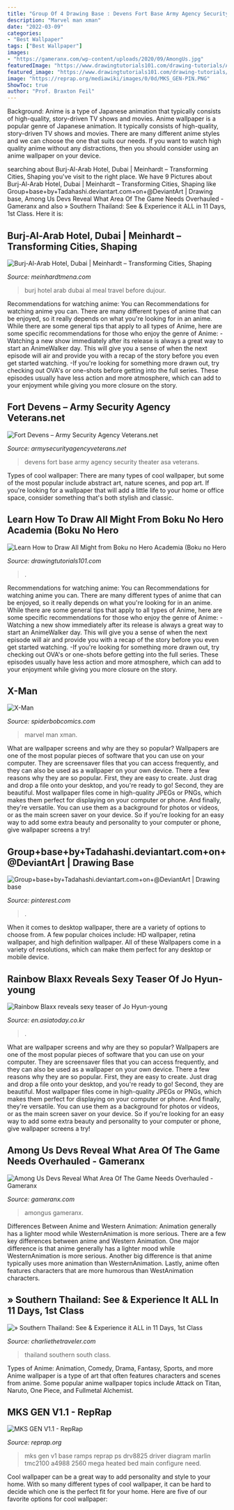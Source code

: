 ```yaml
---
title: "Group Of 4 Drawing Base : Devens Fort Base Army Agency Security Theater Asa Veterans"
description: "Marvel man xman"
date: "2022-03-09"
categories:
- "Best Wallpaper"
tags: ["Best Wallpaper"]
images:
- "https://gameranx.com/wp-content/uploads/2020/09/AmongUs.jpg"
featuredImage: "https://www.drawingtutorials101.com/drawing-tutorials/Anime-and-Manga/Boku-no-Hero-Academia/all-might/how-to-draw-All-Might-from-Boku-no-Hero-Academia-step-7.png"
featured_image: "https://www.drawingtutorials101.com/drawing-tutorials/Anime-and-Manga/Boku-no-Hero-Academia/all-might/how-to-draw-All-Might-from-Boku-no-Hero-Academia-step-7.png"
image: "https://reprap.org/mediawiki/images/0/0d/MKS_GEN-PIN.PNG"
ShowToc: true
author: "Prof. Braxton Feil"
---
```



Background: Anime is a type of Japanese animation that typically consists of high-quality, story-driven TV shows and movies.
Anime wallpaper is a popular genre of Japanese animation. It typically consists of high-quality, story-driven TV shows and movies. There are many different anime styles and we can choose the one that suits our needs. If you want to watch high quality anime without any distractions, then you should consider using an anime wallpaper on your device.

	

		
searching about Burj-Al-Arab Hotel, Dubai | Meinhardt – Transforming Cities, Shaping you've visit to the right place. We have 9 Pictures about Burj-Al-Arab Hotel, Dubai | Meinhardt – Transforming Cities, Shaping like Group+base+by+Tadahashi.deviantart.com+on+@DeviantArt | Drawing base, Among Us Devs Reveal What Area Of The Game Needs Overhauled - Gameranx and also » Southern Thailand: See &amp; Experience it ALL in 11 Days, 1st Class. Here it is:
		
    
## Burj-Al-Arab Hotel, Dubai | Meinhardt – Transforming Cities, Shaping

<img loading=lazy src="https://www.meinhardtmena.com/wp-content/uploads/2015/09/burj.jpg" onerror="this.onerror=null;this.src='https://tse2.mm.bing.net/th?id=OIP.kPSp8NEjo1S6wqc3shQStgHaLP&amp;pid=15.1';" alt="Burj-Al-Arab Hotel, Dubai | Meinhardt – Transforming Cities, Shaping">

_Source: meinhardtmena.com_

>burj hotel arab dubai al meal travel before dujour. 

	

Recommendations for watching anime: You can
Recommendations for watching anime you can. There are many different types of anime that can be enjoyed, so it really depends on what you're looking for in an anime. While there are some general tips that apply to all types of Anime, here are some specific recommendations for those who enjoy the genre of Anime: 
-Watching a new show immediately after its release is always a great way to start an AnimeWalker day. This will give you a sense of when the next episode will air and provide you with a recap of the story before you even get started watching. 
-If you're looking for something more drawn out, try checking out OVA's or one-shots before getting into the full series. These episodes usually have less action and more atmosphere, which can add to your enjoyment while giving you more closure on the story.

    
## Fort Devens – Army Security Agency Veterans.net

<img loading=lazy src="https://secureservercdn.net/198.71.233.214/1ef.3dc.myftpupload.com/wp-content/uploads/2017/07/Base-Theater.gif" onerror="this.onerror=null;this.src='https://tse1.mm.bing.net/th?id=OIP.Hss2v5_0iPRH63DUmkNndwHaEK&amp;pid=15.1';" alt="Fort Devens – Army Security Agency Veterans.net">

_Source: armysecurityagencyveterans.net_

>devens fort base army agency security theater asa veterans. 

	

Types of cool wallpaper:
There are many types of cool wallpaper, but some of the most popular include abstract art, nature scenes, and pop art. If you're looking for a wallpaper that will add a little life to your home or office space, consider something that's both stylish and classic.

    
## Learn How To Draw All Might From Boku No Hero Academia (Boku No Hero

<img loading=lazy src="https://www.drawingtutorials101.com/drawing-tutorials/Anime-and-Manga/Boku-no-Hero-Academia/all-might/how-to-draw-All-Might-from-Boku-no-Hero-Academia-step-7.png" onerror="this.onerror=null;this.src='https://tse3.mm.bing.net/th?id=OIP.IFsnlPT6EvzkR_7I-i-vsAHaKc&amp;pid=15.1';" alt="Learn How to Draw All Might from Boku no Hero Academia (Boku no Hero">

_Source: drawingtutorials101.com_

>. 

	

Recommendations for watching anime: You can
Recommendations for watching anime you can. There are many different types of anime that can be enjoyed, so it really depends on what you're looking for in an anime. While there are some general tips that apply to all types of Anime, here are some specific recommendations for those who enjoy the genre of Anime: 
-Watching a new show immediately after its release is always a great way to start an AnimeWalker day. This will give you a sense of when the next episode will air and provide you with a recap of the story before you even get started watching. 
-If you're looking for something more drawn out, try checking out OVA's or one-shots before getting into the full series. These episodes usually have less action and more atmosphere, which can add to your enjoyment while giving you more closure on the story.

    
## X-Man

<img loading=lazy src="http://spiderbobcomics.com/heroes/marvel/images/XMan01.jpg" onerror="this.onerror=null;this.src='https://tse4.mm.bing.net/th?id=OIP.GDDeu6e2eiJpjFetTlYWvQHaLA&amp;pid=15.1';" alt="X-Man">

_Source: spiderbobcomics.com_

>marvel man xman. 

	

What are wallpaper screens and why are they so popular?
Wallpapers are one of the most popular pieces of software that you can use on your computer. They are screensaver files that you can access frequently, and they can also be used as a wallpaper on your own device. There a few reasons why they are so popular. First, they are easy to create. Just drag and drop a file onto your desktop, and you're ready to go! Second, they are beautiful. Most wallpaper files come in high-quality JPEGs or PNGs, which makes them perfect for displaying on your computer or phone. And finally, they're versatile. You can use them as a background for photos or videos, or as the main screen saver on your device. So if you're looking for an easy way to add some extra beauty and personality to your computer or phone, give wallpaper screens a try!

    
## Group+base+by+Tadahashi.deviantart.com+on+@DeviantArt | Drawing Base

<img loading=lazy src="https://i.pinimg.com/originals/bf/1b/63/bf1b633f87157dbac302acfbb582dd67.jpg" onerror="this.onerror=null;this.src='https://tse3.mm.bing.net/th?id=OIP.chBNW64S0QsBL8X4usaHswHaFP&amp;pid=15.1';" alt="Group+base+by+Tadahashi.deviantart.com+on+@DeviantArt | Drawing base">

_Source: pinterest.com_

>. 

	

When it comes to desktop wallpaper, there are a variety of options to choose from. A few popular choices include: HD wallpaper, retina wallpaper, and high definition wallpaper. All of these Wallpapers come in a variety of resolutions, which can make them perfect for any desktop or mobile device. 

    
## Rainbow Blaxx Reveals Sexy Teaser Of Jo Hyun-young

<img loading=lazy src="https://img.asiatoday.co.kr/file/2014y/01m/08d/921272_0_5341162_67700.jpg" onerror="this.onerror=null;this.src='https://tse1.mm.bing.net/th?id=OIP.4q9ILrl_inxXyTYorMsmVAHaQH&amp;pid=15.1';" alt="Rainbow Blaxx reveals sexy teaser of Jo Hyun-young">

_Source: en.asiatoday.co.kr_

>. 

	

What are wallpaper screens and why are they so popular?
Wallpapers are one of the most popular pieces of software that you can use on your computer. They are screensaver files that you can access frequently, and they can also be used as a wallpaper on your own device. There a few reasons why they are so popular. First, they are easy to create. Just drag and drop a file onto your desktop, and you're ready to go! Second, they are beautiful. Most wallpaper files come in high-quality JPEGs or PNGs, which makes them perfect for displaying on your computer or phone. And finally, they're versatile. You can use them as a background for photos or videos, or as the main screen saver on your device. So if you're looking for an easy way to add some extra beauty and personality to your computer or phone, give wallpaper screens a try!

    
## Among Us Devs Reveal What Area Of The Game Needs Overhauled - Gameranx

<img loading=lazy src="https://gameranx.com/wp-content/uploads/2020/09/AmongUs.jpg" onerror="this.onerror=null;this.src='https://tse1.mm.bing.net/th?id=OIP.3WXVBAMxvV91diJBrSVmDgHaFw&amp;pid=15.1';" alt="Among Us Devs Reveal What Area Of The Game Needs Overhauled - Gameranx">

_Source: gameranx.com_

>amongus gameranx. 

	

Differences Between Anime and Western Animation: Animation generally has a lighter mood while WesternAnimation is more serious.
There are a few key differences between anime and Western Animation. One major difference is that anime generally has a lighter mood while WesternAnimation is more serious. Another big difference is that anime typically uses more animation than WesternAnimation. Lastly, anime often features characters that are more humorous than WestAnimation characters.

    
## » Southern Thailand: See &amp; Experience It ALL In 11 Days, 1st Class

<img loading=lazy src="https://charliethetraveler.com/wp-content/uploads/2020/03/N-2.jpg" onerror="this.onerror=null;this.src='https://tse1.mm.bing.net/th?id=OIP.61vnFQxqY-CDD6pyRSC1ggHaEq&amp;pid=15.1';" alt="» Southern Thailand: See &amp; Experience it ALL in 11 Days, 1st Class">

_Source: charliethetraveler.com_

>thailand southern south class. 

	

Types of Anime: Animation, Comedy, Drama, Fantasy, Sports, and more
Anime wallpaper is a type of art that often features characters and scenes from anime. Some popular anime wallpaper topics include Attack on Titan, Naruto, One Piece, and Fullmetal Alchemist.

    
## MKS GEN V1.1 - RepRap

<img loading=lazy src="https://reprap.org/mediawiki/images/0/0d/MKS_GEN-PIN.PNG" onerror="this.onerror=null;this.src='https://tse3.mm.bing.net/th?id=OIP.UNHlOwN63e4-xlmFctRuhgHaDq&amp;pid=15.1';" alt="MKS GEN V1.1 - RepRap">

_Source: reprap.org_

>mks gen v1 base ramps reprap ps drv8825 driver diagram marlin tmc2100 a4988 2560 mega heated bed main configure need. 

	

Cool wallpaper can be a great way to add personality and style to your home. With so many different types of cool wallpaper, it can be hard to decide which one is the perfect fit for your home. Here are five of our favorite options for cool wallpaper: 


